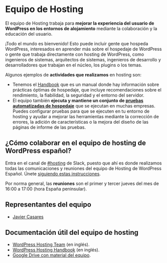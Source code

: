 # Equipo de Hosting

El equipo de Hosting trabaja para **mejorar la experiencia del usuario de WordPress en los entornos de alojamiento** mediante la colaboración y la educación del usuario.

¡Todo el mundo es bienvenido! Esto puede incluir gente que hospeda WordPress, interesados en aprender más sobre el hospedaje de WordPress o gente que trabaja directamente con hosting de WordPress, como ingenieros de sistemas, arquitectos de sistemas, ingenieros de desarrollo y desarrolladores que trabajan en el núcleo, los plugins o los temas.

Algunos ejemplos de **actividades que realizamos** en hosting son:

- Tenemos el [Handbook](https://make.wordpress.org/hosting/handbook/) que es un manual donde hay información sobre prácticas óptimas de hospedaje, que incluye recomendaciones sobre el rendimiento, la fiabilidad, la seguridad y el entorno del servidor.
- El equipo también **ejecuta y mantiene un conjunto de [pruebas automatizadas de hospedaje](https://make.wordpress.org/hosting/test-results/)** que se ejecutan en muchas empresas. Puedes configurar pruebas para que se ejecuten en tu entorno de hosting y ayudar a mejorar las herramientas mediante la corrección de errores, la adición de características o la mejora del diseño de las páginas de informe de las pruebas.

## ¿Cómo colaborar en el equipo de hosting de WordPress español?

Entra en el canal de [#hosting](https://wpes.slack.com/archives/hosting/) de Slack, puesto que ahí es donde realizamos todas las comunicaciones y reuniones del equipo de Hosting de WordPress Español. Únete [siguiendo estas instrucciones](https://es.wordpress.org/guias/chat/).

Por norma general, las **reuniones** son el primer y tercer jueves del mes de 16:00 a 17:00 (hora España peninsular).

## Representantes del equipo

- [Javier Casares](https://profiles.wordpress.org/javiercasares/)

## Documentación útil del equipo de hosting

- [WordPress Hosting Team](https://make.wordpress.org/hosting/) (en inglés).
- [WordPress Hosting Handbook](https://make.wordpress.org/hosting/handbook/) (en inglés).
- [Google Drive con material del equipo](https://drive.google.com/drive/folders/1aTF-ZZ0FoXNL99XxWLC-2s0sn1hgNVTb).
